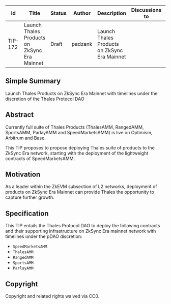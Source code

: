 
| id | Title | Status | Author | Description | Discussions to | Created |
| ----------- | ----------- | ----------- | ----------- | ----------- | ----------- | ----------- |
| TIP-172 | Launch Thales Products on ZkSync Era Mainnet | Draft | padzank | Launch Thales Products on ZkSync Era Mainnet |  | 2023-09-20
 
## Simple Summary
Launch Thales Products on ZkSync Era Mainnet with timelines under the discretion of the Thales Protocol DAO

## Abstract
Currently full suite of Thales Products (ThalesAMM, RangedAMM, SportsAMM, ParlayAMM and SpeedMarketsAMM) is live on Optimism, Arbitrum and Base. 
  
This TIP proposes to propose deploying Thales suite of products to the ZkSync Era network, starting with the deployment of the lightweight contracts of SpeedMarketsAMM.

## Motivation

As a leader within the ZkEVM subsection of L2 networks, deployment of products on ZkSync Era Mainnet can provide Thales the opportunity to capture further growth.  

## Specification

This TIP entails the Thales Protocol DAO to deploy the following contracts and their supporting infrastructure on ZkSync Era mainnet network with timelines under the pDAO discretion:  

- `SpeedMarketsAMM`
- `ThalesAMM`
- `RangedAMM`
- `SportsAMM`
- `ParlayAMM`

## Copyright
 
Copyright and related rights waived via CC0.
